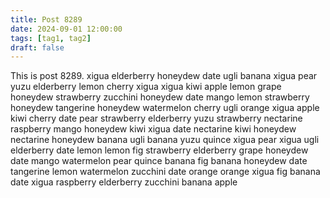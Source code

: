 ```yaml
---
title: Post 8289
date: 2024-09-01 12:00:00
tags: [tag1, tag2]
draft: false
---
```

This is post 8289.
xigua
elderberry
honeydew
date
ugli
banana
xigua
pear
yuzu
elderberry
lemon
cherry
xigua
xigua
kiwi
apple
lemon
grape
honeydew
strawberry
zucchini
honeydew
date
mango
lemon
strawberry
honeydew
tangerine
honeydew
watermelon
cherry
ugli
orange
xigua
apple
kiwi
cherry
date
pear
strawberry
elderberry
yuzu
strawberry
nectarine
raspberry
mango
honeydew
kiwi
xigua
date
nectarine
kiwi
honeydew
nectarine
honeydew
banana
ugli
banana
yuzu
quince
xigua
pear
xigua
ugli
elderberry
date
lemon
lemon
fig
strawberry
elderberry
grape
honeydew
date
mango
watermelon
pear
quince
banana
fig
banana
honeydew
date
tangerine
lemon
watermelon
zucchini
date
orange
orange
xigua
fig
banana
date
xigua
raspberry
elderberry
zucchini
banana
apple

